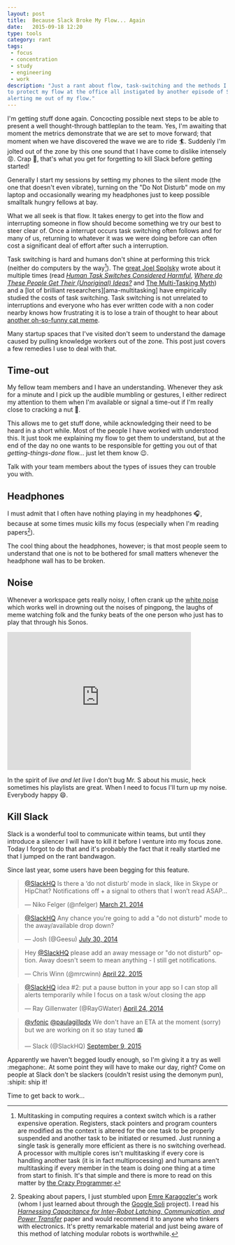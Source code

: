 ```yaml
---
layout: post
title:  Because Slack Broke My Flow... Again
date:   2015-09-18 12:20
type: tools
category: rant
tags:
 - focus
 - concentration
 - study
 - engineering
 - work
description: "Just a rant about flow, task-switching and the methods I employ
to protect my flow at the office all instigated by another episode of Slack
alerting me out of my flow."
---
```

I'm getting stuff done again. Concocting possible next steps to be able to
present a well thought-through battleplan to the team. Yes, I'm awaiting that
moment the metrics demonstrate that we are set to move forward; that moment 
when we have discovered the wave we are to ride :surfer:. Suddenly I'm jolted
out of the zone by this one sound that I have come to dislike intensely :rage:.
Crap :shit:, that's what you get for forgetting to kill Slack before getting
started!

Generally I start my sessions by setting my phones to the silent mode (the one
that doesn't even vibrate), turning on the "Do Not Disturb" mode on my laptop
and occasionally wearing my headphones just to keep possible smalltalk hungry
fellows at bay.

What we all seek is that flow. It takes energy to get into the flow and
interrupting someone in flow should become something we try our best to steer
clear of. Once a interrupt occurs task switching often follows and for many of
us, returning to whatever it was we were doing before can often cost a
significant deal of effort after such a interruption.

Task switching is hard and humans don't shine at performing this trick (neither
do computers by the way[^1]). The
[great Joel Spolsky][joel] wrote about it multiple times (read 
[_Human Task Switches Considered Harmful_][joel-task-switching],
[_Where do These People Get Their (Unoriginal) Ideas?_][joel-in-the-zone] and 
[The Multi-Tasking Myth][joel-multitasking-myth]) and a 
[lot of brilliant researchers][ama-multitasking] have empirically studied the
costs of task switching. Task switching is not unrelated to interruptions and
everyone who has ever written code with a non coder nearby knows how
frustrating it is to lose a train of thought to hear about 
[another oh-so-funny cat meme](http://knowyourmeme.com/search?q=cat). 

[^1]: Multitasking in computing requires a context switch which is a rather expensive operation. Registers, stack pointers and program counters are modified as the context is altered for the one task to be properly suspended and another task to be initiated or resumed. Just running a single task is generally more efficient as there is no switching overhead. A processor with multiple cores isn't multitasking if every core is handling another task (it is in fact multiprocessing) and humans aren't multitasking if every member in the team is doing one thing at a time from start to finish. It's that simple and there is more to read on this matter by [the Crazy Programmer][multi].

[multi]: http://www.thecrazyprogrammer.com/2014/12/difference-between-multiprogramming-multitasking-multiprocessing-multithreading.html

Many startup spaces that I've visited don't seem to understand the damage
caused by pulling knowledge workers out of the zone. This post just covers a
few remedies I use to deal with that.

## Time-out

My fellow team members and I have an understanding. Whenever they ask for a
minute and I pick up the audible mumbling or gestures, I either redirect my
attention to them when I'm available or signal a time-out if I'm really close
to cracking a nut :chestnut:.

This allows me to get stuff done, while acknowledging their need to be heard
in a short while. Most of the people I have worked with understood this. It
just took me explaining my flow to get them to understand, but at the end of
the day no one wants to be responsible for getting you out of that
_getting-things-done_ flow... just let them know :wink:.

Talk with your team members about the types of issues they can trouble you
with.

## Headphones

I must admit that I often have nothing playing in my headphones :headphones:,
because at some times music kills my focus (especially when I'm reading
papers[^emre]).

The cool thing about the headphones, however; is that most people seem to
understand that one is not to be bothered for small matters whenever the
headphone wall has to be broken.

[^emre]: Speaking about papers, I just stumbled upon [Emre Karagozler's](https://www.andrew.cmu.edu/user/mkaragoz/) work (whom I just learned about through the [Google Soli](https://www.google.com/atap/project-soli/) project). I read his [_Harnessing Capacitance for Inter-Robot Latching, Communication, and Power Transfer_](http://www.cs.cmu.edu/~claytronics/papers/karagozler-msreport07.pdf) paper and would recommend it to anyone who tinkers with electronics. It's pretty remarkable material and just being aware of this method of latching modular robots is worthwhile. 

## Noise

Whenever a workspace gets really noisy, I often crank up the 
[white noise](https://www.youtube.com/watch?v=wzjWIxXBs_s) which works well in
drowning out the noises of pingpong, the laughs of meme watching folk and the
funky beats of the one person who just has to play that through his Sonos.

<div class="element video">
  <iframe width="420" height="315" src="https://www.youtube.com/embed/wzjWIxXBs_s" frameborder="0" allowfullscreen></iframe>
</div>

In the spirit of _live and let live_ I don't bug Mr. S about his music,
heck sometimes his playlists are great. When I need to focus I'll turn up my
noise. Everybody happy :smile:.

## Kill Slack

Slack is a wonderful tool to communicate within teams, but until they introduce
a silencer I will have to kill it before I venture into my focus zone. Today I
forgot to do that and it's probably the fact that it really startled me that I
jumped on the rant bandwagon.

Since last year, some users have been begging for this feature.

<div class="element tweet">
<blockquote class="twitter-tweet" lang="en"><p lang="en" dir="ltr"><a href="https://twitter.com/SlackHQ">@SlackHQ</a> Is there a ‘do not disturb’ mode in slack, like in Skype or HipChat? Notifications off + a signal to others that I won’t read ASAP…</p>&mdash; Niko Felger (@nfelger) <a href="https://twitter.com/nfelger/status/447024163677822976">March 21, 2014</a></blockquote>
</div>

<div class="element tweet">
<blockquote class="twitter-tweet" lang="en"><p lang="en" dir="ltr"><a href="https://twitter.com/SlackHQ">@SlackHQ</a> Any chance you&#39;re going to add a &quot;do not disturb&quot; mode to the away/available drop down?</p>&mdash; Josh (@Geesu) <a href="https://twitter.com/Geesu/status/494498682625347584">July 30, 2014</a></blockquote>
</div>

<div class="element tweet">
<blockquote class="twitter-tweet" lang="en"><p lang="en" dir="ltr">Hey <a href="https://twitter.com/SlackHQ">@SlackHQ</a> please add an away message or &quot;do not disturb&quot; option. Away doesn&#39;t seem to mean anything - I still get notifications.</p>&mdash; Chris Winn (@mrcwinn) <a href="https://twitter.com/mrcwinn/status/590977048618913795">April 22, 2015</a></blockquote>
</div>

<div class="element tweet">
<blockquote class="twitter-tweet" lang="en"><p lang="en" dir="ltr"><a href="https://twitter.com/SlackHQ">@SlackHQ</a> idea #2: put a pause button in your app so I can stop all alerts temporarily while I focus on a task w/out closing the app</p>&mdash; Ray Gillenwater (@RayGWater) <a href="https://twitter.com/RayGWater/status/459412542100480000">April 24, 2014</a></blockquote>
</div>

<div class="element tweet">
<blockquote class="twitter-tweet" lang="en"><p lang="en" dir="ltr"><a href="https://twitter.com/vfonic">@vfonic</a> <a href="https://twitter.com/paulagillpdx">@paulagillpdx</a> We don&#39;t have an ETA at the moment (sorry) but we are working on it so stay tuned 📻</p>&mdash; Slack (@SlackHQ) <a href="https://twitter.com/SlackHQ/status/641439960701210625">September 9, 2015</a></blockquote>
</div>

Apparently we haven't begged loudly enough, so I'm giving it a try as well
:megaphone:. At some point they will have to make our day, right? Come on
people at Slack don't be slackers (couldn't resist using the demonym pun),
:shipit: ship it!


Time to get back to work...

<script async src="//platform.twitter.com/widgets.js" charset="utf-8"></script>

[how-to-handle-itr]: http://productivity.stackexchange.com/questions/2986/how-to-handle-interruptions-in-developer-work-without-losing-concentration
[joel]: http://www.joelonsoftware.com/AboutMe.html
[joel-in-the-zone]: http://www.joelonsoftware.com/articles/fog0000000068.html
[joel-task-switching]: http://www.joelonsoftware.com/articles/fog0000000022.html
[joel-multitasking-myth]: http://blog.codinghorror.com/the-multi-tasking-myth/
[undone-task-brainhack]: http://lifehacker.com/368417/leave-something-small-undone-for-a-quick-restart
[slack-worklife-balance]: https://medium.com/@mg/slack-is-amazing-but-will-it-s-success-destroy-any-semblance-of-work-life-balance-we-have-left-632d7e5dff0b
[interrupts]: http://interruptions.net/literature.htm
[ama-multitask]: http://www.apa.org/research/action/multitask.aspx
